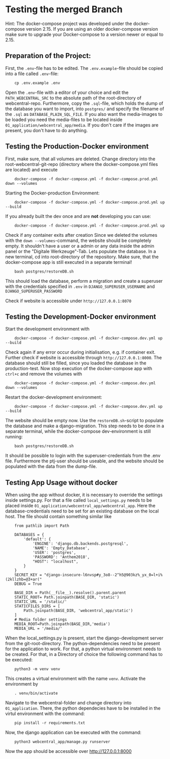 # Testing the merged Branch
Hint: The docker-compose project was developed under the docker-compose version 2.15. If you are using 
an older docker-compose version make sure to upgrade your Docker-compose to a version newer or equal to 2.15.
## Preparation of the Project:
First, the `.env`-file has to be edited. The `.env.example`-file should be copied into 
a file called `.env`-file:
```
    cp .env.example .env 
``` 
Open the `.env`-file with a editor of your choice and edit the `PATH_WEBCENTRAL_SRC` to the absolute path of the root-directory of webcentral-repo.
Furthermore, copy the `.sql`-file, which holds the dump of the database you want to import,
into `postgres/` and specify the filename of the `.sql` as `DATABASE_PLAIN_SQL_FILE`.
If you also want the media-images to be loaded you need the media-files to be located inside 
`01_application/webcentral_app/media`. If you don't care if the images are present, you don't have to do anything.
## Testing the Production-Docker environment
First, make sure, that all volumes are deleted. Change directory into the root-webcentral-git-repo (directory where the docker-compose.yml files are located) and execute
```
    docker-compose -f docker-compose.yml -f docker-compose.prod.yml down --volumes
```
Starting the Docker-production Environment:
```
    docker-compose -f docker-compose.yml -f docker-compose.prod.yml up --build

```

If you already built the dev once and are **not** developing you can use: 


```
    docker-compose -f docker-compose.yml -f docker-compose.prod.yml up 

```

Check if any container exits after creation
Since we deleted the volumes with the `down --volumes`-command, the website should be 
completely empty. It shouldn't have a user or a admin or any data inside the admin panel or the "Digitale Werkzeuge"-Tab.
Lets populate the database. In a new terminal, cd into root-directory of the repository.
Make sure, that the docker-compose app is still executed in a separate terminal!

```
    bash postgres/restoreDB.sh
```
This should load the database, perform a migration and create a superuser with the credentials specified in `.env` in `DJANGO_SUPERUSER_USERNAME` and `DJANGO_SUPERUSER_PASSWORD`

Check if website is accessible under `http://127.0.0.1:8070`
## Testing the Development-Docker environment
Start the development environment with
```
    docker-compose -f docker-compose.yml -f docker-compose.dev.yml up --build
```
Check again if any error occur during initialisation, e.g. if container exit. Further check if website is accessible through `http://127.0.0.1:8000`. The database should still be filled, since you loaded the database in the production-test.
Now stop execution of the docker-compose app with `ctrl+c` and remove the volumes with
```
    docker-compose -f docker-compose.yml -f docker-compose.dev.yml down --volumes
```
Restart the docker-development environment:
```
    docker-compose -f docker-compose.yml -f docker-compose.dev.yml up --build
```
The website should be empty now. Use the `restoreDB.sh`-script to populate the database and make a django-migration. This step needs to be done in a separate terminal, while the docker-compose dev-environment is still running:
```
    bash postgres/restoreDB.sh
```
It should be possible to login with the superuser-credentials from the .env file. Furthermore the ptj-user should be useable, and the website should be populated with the data from the dump-file.
## Testing App Usage without docker
When using the app without docker, it is necessary to override the settings inside settings.py.
For that a file called `local_settings.py` needs to be placed inside `01_application/webcentral_app/webcentral_app`. Here the database-credentials need to be set for an existing database on the local host. The file should contain something similar like 
```
    from pathlib import Path

    DATABASES = {
        'default': {
            'ENGINE': 'django.db.backends.postgresql',
            'NAME': 'Empty_Database',
            'USER': 'postgres',
            'PASSWORD': 'Anthem2018',
            "HOST": "localhost",
        }
    }
    SECRET_KEY = "django-insecure-l6nvsp#y_3o8--2^h5@903kz%_yx_0=l+i%(2kllzhb=@3+ar("
    DEBUG = True

    BASE_DIR = Path(__file__).resolve().parent.parent
    STATIC_ROOT= Path.joinpath(BASE_DIR, 'static')
    STATIC_URL = '/static/'
    STATICFILES_DIRS = [
        Path.joinpath(BASE_DIR, 'webcentral_app/static')
    ]
    # Media folder settings
    MEDIA_ROOT=Path.joinpath(BASE_DIR,'media')
    MEDIA_URL = '/media/'
```

When the local_settings.py is present, start the django-development server from the git-root-directory. 
The python-dependencies need to be present for the application to work. For that, a python virtual environment needs to
be created. For that, in a Directory of choice the following command has to be executed:
```
    python3 -m venv venv
```
This creates a virtual environment with the name `venv`. Activate the environment by
```
    . venv/bin/activate
```
Navigate to the webcentral-folder and change directory into `01_application`. There, the python dependecies have to be installed in the virtul environment with the command:
```
    pip install -r requirements.txt
```
Now, the django application can be executed with the command: 
```
    python3 webcentral_app/manage.py runserver 
```
Now the app should be accessible over http://127.0.0.1:8000
